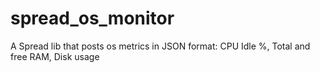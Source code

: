 spread_os_monitor
=====

A Spread lib that posts os metrics in JSON format: CPU Idle %, Total and free RAM, Disk usage

